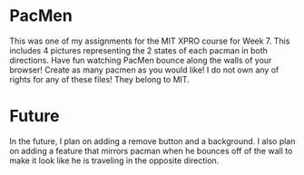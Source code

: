# PacMen
This was one of my assignments for the MIT XPRO course for Week 7. This includes 4 pictures representing the 2 states of each pacman in both directions. Have fun watching PacMen bounce along the walls of your browser! Create as many pacmen as you would like! I do not own any of rights for any of these files! They belong to MIT.
# Future
In the future, I plan on adding a remove button and a background. I also plan on adding a feature that mirrors pacman when he bounces off of the wall to make it look like he is traveling in the opposite direction.
